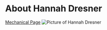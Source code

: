 # About Hannah Dresner

[Mechanical Page](/mechanical)
![Picture of Hannah Dresner](https://hbdresner2.github.io/Hannah-Dresner/)
